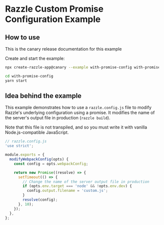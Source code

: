 # Razzle Custom Promise Configuration Example

## How to use

<!-- START install generated instructions please keep comment here to allow auto update -->
<!-- DON'T EDIT THIS SECTION, INSTEAD RE-RUN yarn update-examples TO UPDATE -->
This is the canary release documentation for this example

Create and start the example:

```bash
npx create-razzle-app@canary --example with-promise-config with-promise-config

cd with-promise-config
yarn start
```
<!-- END install generated instructions please keep comment here to allow auto update -->

## Idea behind the example
This example demonstrates how to use a `razzle.config.js` file to modify Razzle's
underlying configuration using a promise. It modifies the name of the server's output file
in production (`razzle build`).

Note that this file is not transpiled, and so you must write it with vanilla
Node.js-compatible JavaScript.

```js
// razzle.config.js
'use strict';

module.exports = {
  modifyWebpackConfig(opts) {
    const config = opts.webpackConfig;

    return new Promise((resolve) => {
      setTimeout(() => {
        // Change the name of the server output file in production
        if (opts.env.target === 'node' && !opts.env.dev) {
          config.output.filename = 'custom.js';
        }
        resolve(config);
      }, 10);
    });
  },
};

```
